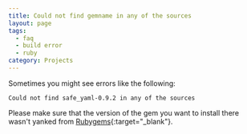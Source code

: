 ```yaml
---
title: Could not find gemname in any of the sources
layout: page
tags:
  - faq
  - build error
  - ruby
category: Projects
---
```

Sometimes you might see errors like the following:

```shell
Could not find safe_yaml-0.9.2 in any of the sources
```

Please make sure that the version of the gem you want to install there wasn't yanked from [Rubygems](http://rubygems.org/){:target="_blank"}.
